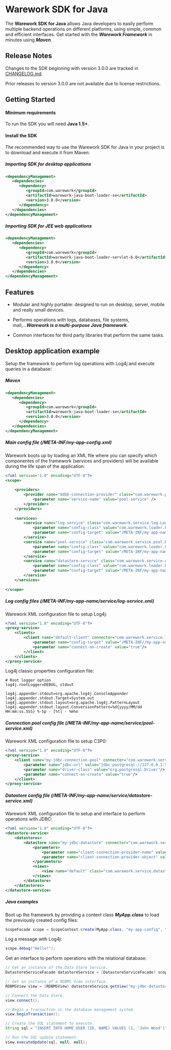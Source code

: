 # Warework SDK for Java

The **Warework SDK for Java** allows Java developers to easily perform multiple backend operations
on different platforms, using simple, common and efficient interfaces. Get started with the ***Warework Framework*** in minutes using ***Maven***.

## Release Notes ##
Changes to the SDK beginning with version 3.0.0 are tracked in [CHANGELOG.md][changes-file].

Prior releases to version 3.0.0 are not available due to license restrictions.

## Getting Started

#### Minimum requirements ####

To run the SDK you will need **Java 1.5+**.

#### Install the SDK ####

The recommended way to use the Warework SDK for Java in your project is to download and execute it from Maven:

##### Importing SDK for desktop applications #####

```xml
<dependencyManagement>
   <dependencies>
      <dependency>
         <groupId>com.warework</groupId>
         <artifactId>warework-java-boot-loader-se</artifactId>
         <version>3.0.0</version>
      </dependency>
   </dependencies>
</dependencyManagement>
```

##### Importing SDK for JEE web applications #####

```xml
<dependencyManagement>
   <dependencies>
      <dependency>
         <groupId>com.warework</groupId>
         <artifactId>warework-java-boot-loader-servlet-6.0</artifactId>
         <version>3.0.0</version>
      </dependency>
   </dependencies>
</dependencyManagement>
```

## Features

* Modular and highly portable: designed to run on desktop, server, mobile and really small devices.

* Performs operations with logs, databases, file systems, mail,...***Warework is a multi-purpose Java framework***.

* Common interfaces for third party libraries that perform the same tasks.


## Desktop application example

Setup the framework to perform log operations with Log4j and execute queries in a database:

##### Maven #####

```xml
<dependencyManagement>
   <dependencies>
      <dependency>
         <groupId>com.warework</groupId>
         <artifactId>warework-java-boot-loader-se</artifactId>
         <version>3.0.0</version>
      </dependency>
   </dependencies>
</dependencyManagement>
```

##### Main config file (/META-INF/my-app-config.xml) #####

Warework boots up by loading an XML file where you can specify which componentes of the framework (services and providers) will be available during the life span of the application:

```xml
<?xml version="1.0" encoding="UTF-8"?>
<scope>	
	
	<providers>	
		<provider name="ddbb-connection-provider" class="com.warework.provider.PooledObjectProvider">
			<parameter name="service-name" value="pool-service" />
		</provider>
	</providers>	
	
	<services>
		<service name="log-service" class="com.warework.service.log.LogServiceImpl" >
			<parameter name="config-class" value="com.warework.loader.ProxyServiceXmlLoader"/>			
			<parameter name="config-target" value="/META-INF/my-app-name/service/log-service.xml"/>
		</service>		
		<service name="pool-service" class="com.warework.service.pool.PoolServiceImpl">
			<parameter name="config-class" value="com.warework.loader.ProxyServiceXmlLoader"/>
			<parameter name="config-target" value="/META-INF/my-app-name/service/pool-service.xml" />
		</service>	
		<service name="datastore-service" class="com.warework.service.datastore.DatastoreServiceImpl">
			<parameter name="config-class" value="com.warework.loader.DatastoreXmlLoader"/>	
			<parameter name="config-target" value="/META-INF/my-app-name/service/datastore-service.xml"/>
		</service>	
	</services>
	
</scope>
```

##### Log config files (/META-INF/my-app-name/service/log-service.xml) #####

Warework XML configuration file to setup Log4j:

```xml
<?xml version="1.0" encoding="UTF-8"?>
<proxy-service>
	<clients>	
		<client name="default-client" connector="com.warework.service.log.client.connector.Log4jPropertiesConnector">
			<parameter name="config-target" value="/META-INF//my-app-name/log/log4j.properties"/>
			<parameter name="connect-on-create" value="true"/>
		</client>
	</clients>
</proxy-service>
```

Log4j classic properties configuration file:

```properties
# Root logger option
log4j.rootLogger=DEBUG, stdout

log4j.appender.stdout=org.apache.log4j.ConsoleAppender
log4j.appender.stdout.Target=System.out
log4j.appender.stdout.layout=org.apache.log4j.PatternLayout
log4j.appender.stdout.layout.ConversionPattern=%d{yyyy/MM/dd HH:mm:ss.SSS} %-5p - [%t] - %m%n
```

##### Connection pool config file (/META-INF/my-app-name/service/pool-service.xml) #####

Warework XML configuration file to setup C3P0:

```xml
<?xml version="1.0" encoding="UTF-8"?>
<proxy-service>
	<client name="my-jdbc-connection-pool" connector="com.warework.service.pool.client.connector.C3P0Connector">			
		<parameter name="jdbc-url" value="jdbc:postgresql://127.0.0.1:5432/my-app-database?user=user-name&amp;password=the-password"/>						
		<parameter name="driver-class" value="org.postgresql.Driver"/>
		<parameter name="connect-on-create" value="true"/>			
	</client>	
</proxy-service>
```

##### Datastore config file (/META-INF/my-app-name/service/datastore-service.xml) #####

Warework XML configuration file to setup and interface to perform operations with JDBC:

```xml
<?xml version="1.0" encoding="UTF-8"?>
<datastore-service>	
	<datastores>
		<datastore name="my-jdbc-datastore" connector="com.warework.service.datastore.client.connector.JdbcConnector">
			<parameters>
				<parameter name="client-connection-provider-name" value="ddbb-connection-provider"/>
				<parameter name="client-connection-provider-object" value="my-jdbc-connection-pool"/>
			</parameters>
			<views>
				<view name="default" class="com.warework.service.datastore.client.JdbcViewImpl" />
			</views>
		</datastore>				
	</datastores>
</datastore-service>
```

##### Java examples #####

Boot up the framework by providing a context class ***MyApp.class*** to load the previously created config files:

```java
ScopeFacade scope = ScopeContext.create(MyApp.class, "my-app-config", "my-app-name", null);
```

Log a message with Log4j:

```java
scope.debug("Hello!");
```

Get an interface to perform operations with the relational database:

```java
// Get an instance of the Data Store Service. 
DatastoreServiceFacade datastoreService = (DatastoreServiceFacade) scope.getService("datastore-service");

// Get an instance of a RDBMS View interface.
RDBMSView view = (RDBMSView) datastoreService.getView("my-jdbc-datastore");

// Connect the Data Store.
view.connect();

// Begin a transaction in the database management system.
view.beginTransaction();

// Create the SQL statement to execute.
String sql = "INSERT INTO HOME_USER (ID, NAME) VALUES (1, 'John Wood')";

// Run the SQL update statement.
view.executeUpdate(sql, null, null);

```


[changes-file]: ./CHANGELOG.md

